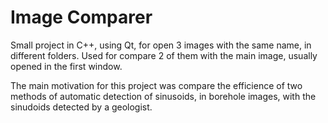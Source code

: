 # Image Comparer

Small project in C++, using Qt, for open 3 images with the same name, in different folders.
Used for compare 2 of them with the main image, usually opened in the first window.

The main motivation for this project was compare the efficience of two methods of automatic detection of sinusoids, in borehole images, with the sinudoids detected by a geologist.